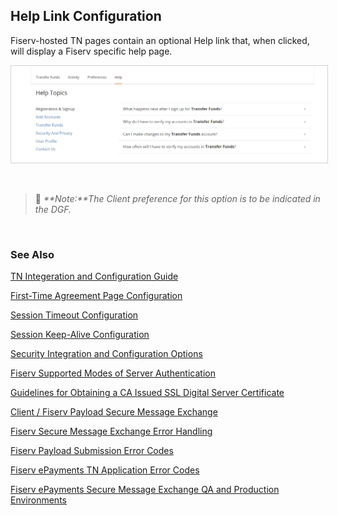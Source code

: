 ## Help Link Configuration

Fiserv-hosted TN pages contain an optional Help link that, when clicked, will display a Fiserv specific help page.
&nbsp;


<img class="help" src="../../../assets/images/help.png">


<style>
    .help {
        border: 1px solid lightgray;
        padding: 1px;
    }
</style>  
  

&nbsp;


> :memo: _**Note:**The Client preference for this option is to be indicated in the DGF._


&nbsp;


### See Also

[TN Integeration and Configuration Guide](?path=docs/getting-started/TN-INT-CONFIG/TN-Int-Config-Guide.md)

[First-Time Agreement Page Configuration](?path=docs/getting-started/TN-INT-CONFIG/First-Time-Page-Config.md)

[Session Timeout Configuration](?path=docs/getting-started/TN-INT-CONFIG/Session-Timeout-Config.md)

[Session Keep-Alive Configuration](?path=docs/getting-started/TN-INT-CONFIG/Session-keep-alive-config.md)

[Security Integration and Configuration Options](?path=docs/getting-started/TN-INT-CONFIG/Security-Int-Config.md)

[Fiserv Supported Modes of Server Authentication](?path=docs/getting-started/TN-INT-CONFIG/server-auth.md)

[Guidelines for Obtaining a CA Issued SSL Digital Server Certificate](?path=docs/getting-started/TN-INT-CONFIG/Guidelines-Obtain.md)

[Client / Fiserv Payload Secure Message Exchange](?path=docs/getting-started/TN-INT-CONFIG/client-payload.md)

[Fiserv Secure Message Exchange Error Handling](?path=docs/getting-started/TN-INT-CONFIG/message-error-handling.md)

[Fiserv Payload Submission Error Codes](?path=docs/getting-started/TN-INT-CONFIG/payload-sub-error.md)

[Fiserv ePayments TN Application Error Codes](?path=docs/getting-started/TN-INT-CONFIG/epayment-TN-error-code.md)

[Fiserv ePayments Secure Message Exchange QA and Production Environments](?path=docs/getting-started/TN-INT-CONFIG/epayment-QA-prod.md)
